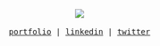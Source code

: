 <div align="center">
  <img src="https://visitor-badge.laobi.icu/badge?page_id=husamahmud.husamahmud&"  />
</div>

<br />

<samp align="center">
<div align="center">
 <a href="https://www.husam.ninja">portfolio</a> | <a href="https://www.linkedin.com/in/husamahmud/">linkedin</a> | <a href="https://twitter.com/husamql3">twitter</a>
</div>
</samp>

